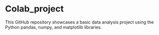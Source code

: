 # Colab_project
This GitHub repository showcases a basic data analysis project using the Python pandas, numpy, and matplotlib libraries.
